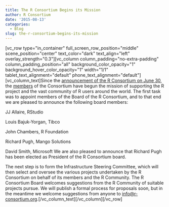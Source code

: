 ```yaml
---
title: The R Consortium Begins its Mission
author: R Consortium
date: '2015-08-13'
categories:
  - Blog
slug: the-r-consortium-begins-its-mission
---
```


[vc_row type="in_container" full_screen_row_position="middle" scene_position="center" text_color="dark" text_align="left" overlay_strength="0.3"][vc_column column_padding="no-extra-padding" column_padding_position="all" background_color_opacity="1" background_hover_color_opacity="1" width="1/1" tablet_text_alignment="default" phone_text_alignment="default"][vc_column_text]Since the [announcement of the R Consortium on June 30](https://www.r-consortium.org/news/announcement/2015/06/linux-foundation-announces-r-consortium-support-millions-users-around), the [members](https://www.r-consortium.org/about/members) of the Consortium have begun the mission of supporting the R project and the vast community of R users around the world. The first task was to appoint members of the Board of the R Consortium, and to that end we are pleased to announce the following board members:

JJ Allaire, RStudio

Louis Bajuk-Yorgan, Tibco

John Chambers, R Foundation

Richard Pugh, Mango Solutions

David Smith, Microsoft
We are also pleased to announce that Richard Pugh has been elected as President of the R Consortium board.

The next step is to form the Infrastructure Steering Committee, which will then select and oversee the various projects undertaken by the R Consortium on behalf of its members and the R Community. The R Consortium Board welcomes suggestions from the R Community of suitable projects pursue. We will publish a formal process for proposals soon, but in the meantime we welcome suggestions from anyone to [info@r-consortium.org](mailto:info@r-consortium.org).[/vc_column_text][/vc_column][/vc_row]
